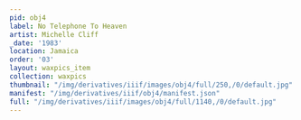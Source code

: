 ```yaml
---
pid: obj4
label: No Telephone To Heaven
artist: Michelle Cliff
_date: '1983'
location: Jamaica
order: '03'
layout: waxpics_item
collection: waxpics
thumbnail: "/img/derivatives/iiif/images/obj4/full/250,/0/default.jpg"
manifest: "/img/derivatives/iiif/obj4/manifest.json"
full: "/img/derivatives/iiif/images/obj4/full/1140,/0/default.jpg"
---
```


